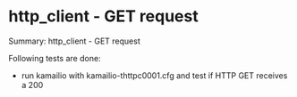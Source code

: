 # http_client - GET request #

Summary: http_client - GET request

Following tests are done:

  * run kamailio with kamailio-thttpc0001.cfg and test if HTTP GET receives a 200

